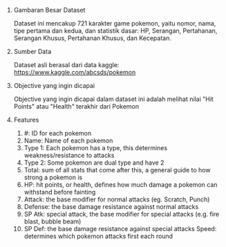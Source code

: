 1. Gambaran Besar Dataset

	Dataset ini mencakup 721 karakter game pokemon, yaitu nomor, nama, tipe pertama dan kedua, dan statistik dasar: HP, Serangan, Pertahanan, Serangan Khusus, Pertahanan Khusus, 	  dan Kecepatan.

2. Sumber Data

	Dataset asli berasal dari data kaggle: https://www.kaggle.com/abcsds/pokemon

3. Objective yang ingin dicapai

	Objective yang ingin dicapai dalam dataset ini adalah melihat nilai "Hit Points" atau "Health" terakhir dari Pokemon

4. Features

	1. #: ID for each pokemon
	2. Name: Name of each pokemon
	3. Type 1: Each pokemon has a type, this determines weakness/resistance to attacks
	4. Type 2: Some pokemon are dual type and have 2
	5. Total: sum of all stats that come after this, a general guide to how strong a pokemon is
	6. HP: hit points, or health, defines how much damage a pokemon can withstand before fainting
	7. Attack: the base modifier for normal attacks (eg. Scratch, Punch)
	8. Defense: the base damage resistance against normal attacks
	9. SP Atk: special attack, the base modifier for special attacks (e.g. fire blast, bubble beam)
	10. SP Def: the base damage resistance against special attacks
    	Speed: determines which pokemon attacks first each round

